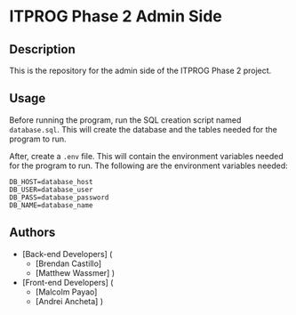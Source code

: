 # ITPROG Phase 2 Admin Side 

## Description
This is the repository for the admin side of the ITPROG Phase 2 project.

## Usage
Before running the program, run the SQL creation script named `database.sql`. This will create the database and the tables needed for the program to run.

After, create a `.env` file. This will contain the environment variables needed for the program to run. The following are the environment variables needed:
```
DB_HOST=database_host
DB_USER=database_user
DB_PASS=database_password
DB_NAME=database_name
```

## Authors
- [Back-end Developers] (
    - [Brendan Castillo]
    - [Matthew Wassmer]
)
- [Front-end Developers] (
    - [Malcolm Payao]
    - [Andrei Ancheta]
)

